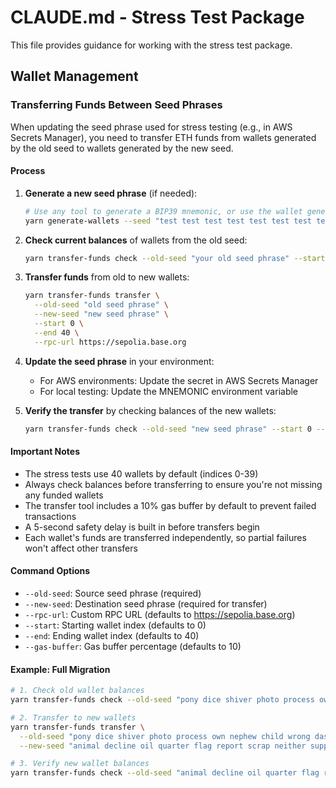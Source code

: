 # CLAUDE.md - Stress Test Package

This file provides guidance for working with the stress test package.

## Wallet Management

### Transferring Funds Between Seed Phrases

When updating the seed phrase used for stress testing (e.g., in AWS Secrets Manager), you need to transfer ETH funds from wallets generated by the old seed to wallets generated by the new seed.

#### Process

1. **Generate a new seed phrase** (if needed):
   ```bash
   # Use any tool to generate a BIP39 mnemonic, or use the wallet generation tool
   yarn generate-wallets --seed "test test test test test test test test test test test junk" --start 0 --end 1
   ```

2. **Check current balances** of wallets from the old seed:
   ```bash
   yarn transfer-funds check --old-seed "your old seed phrase" --start 0 --end 40
   ```

3. **Transfer funds** from old to new wallets:
   ```bash
   yarn transfer-funds transfer \
     --old-seed "old seed phrase" \
     --new-seed "new seed phrase" \
     --start 0 \
     --end 40 \
     --rpc-url https://sepolia.base.org
   ```

4. **Update the seed phrase** in your environment:
   - For AWS environments: Update the secret in AWS Secrets Manager
   - For local testing: Update the MNEMONIC environment variable

5. **Verify the transfer** by checking balances of the new wallets:
   ```bash
   yarn transfer-funds check --old-seed "new seed phrase" --start 0 --end 40
   ```

#### Important Notes

- The stress tests use 40 wallets by default (indices 0-39)
- Always check balances before transferring to ensure you're not missing any funded wallets
- The transfer tool includes a 10% gas buffer by default to prevent failed transactions
- A 5-second safety delay is built in before transfers begin
- Each wallet's funds are transferred independently, so partial failures won't affect other transfers

#### Command Options

- `--old-seed`: Source seed phrase (required)
- `--new-seed`: Destination seed phrase (required for transfer)
- `--rpc-url`: Custom RPC URL (defaults to https://sepolia.base.org)
- `--start`: Starting wallet index (defaults to 0)
- `--end`: Ending wallet index (defaults to 40)
- `--gas-buffer`: Gas buffer percentage (defaults to 10)

#### Example: Full Migration

```bash
# 1. Check old wallet balances
yarn transfer-funds check --old-seed "pony dice shiver photo process own nephew child wrong dash evil ketchup"

# 2. Transfer to new wallets
yarn transfer-funds transfer \
  --old-seed "pony dice shiver photo process own nephew child wrong dash evil ketchup" \
  --new-seed "animal decline oil quarter flag report scrap neither supply quick client garment"

# 3. Verify new wallet balances
yarn transfer-funds check --old-seed "animal decline oil quarter flag report scrap neither supply quick client garment"
```